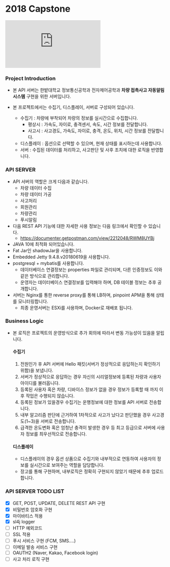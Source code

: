# 2018 Capstone 

![](http://pr.hanbat.ac.kr/liveproc/board/download.php?f_index=MjQwMA==%27)



### Project Introduction 

* 본 API 서버는 한밭대학교 정보통신공학과 전자제어공학과 **차량 접촉사고 자동알림 시스템** 구현을 위한 서버입니다. 

* 본 프로젝트에서는 수집기, 디스플레이, 서버로 구성되어 있습니다. 

  * 수집기 : 차량에 부착되어 차량의 정보를 실시간으로 수집합니다. 
    * 평상시 : 가속도, 자이로, 충격센서, 속도, 시간 정보를 전달합니다. 
    * 사고시 : 사고경도, 가속도, 자이로, 충격, 온도, 위치, 시간 정보를 전달합니다. 
  * 디스플레이 : 옵션으로 선택할 수 있으며, 현재 상태를 표시하는데 사용합니다. 
  * 서버 : 수집된 데이터를 처리하고, 사고판단 및 사후 조치에 대한 로직을 반영합니다. 

  

### API SERVER 

* API 서버의 역할은 크게 다음과 같습니다. 
  * 차량 데이터 수집 
  * 차량 데이터 가공 
  * 사고처리 
  * 회원관리 
  * 차량관리 
  * 푸시알림 
* 다음 REST API 기능에 대한 자세한 사용 정보는 다음 링크에서 확인할 수 있습니다. 
  * https://documenter.getpostman.com/view/2212048/RWM8UYBj
*  JAVA 10에 최적화 되어있습니다. 
* Fat Jar인 shadowJar을 사용합니다.  
* Embedded Jetty 9.4.8.v20180619을 사용합니다. 
* postgresql + mybatis를 사용합니다. 
  * 데이터베이스 연결정보는 properties 파일로 관리되며, 다른 인증정보도 이와 같은 방식으로 관리합니다. 
  * 운영자는 데이터베이스 연결정보를 입력해야 하며, DB 테이블 정보는 추후 공개합니다. 
* 서버는 Nginx를 통한 reverse proxy를 통해 LB하며, pinpoint APM을 통해 상태를 모니터링합니다. 
  * 최종 운영서버는 ESXi를 사용하며, Docker로 재배포 됩니다. 



### Business Logic

* 본 로직은 프로젝트의 운영방식으로 추가 회의에 따라서 변동 가능성이 있음을 알립니다. 

  #### 수집기 

  1. 전원인가 후 API 서버에 Hello 패킷(서버가 정상적으로 응답하는지 확인하기 위함)을 보냅니다. 
  2. 서버가 정상적으로 응답하는 경우 자신의 시리얼정보에 등록된 차량과 사용자 아이디를 불러옵니다. 
  3. 등록된 사용자 혹은 차량, 디바이스 정보가 없을 경우 정보가 등록할 때 까지 이후 작업은 수행되지 않습니다. 
  4. 등록된 정보가 있을경우 수집기는 운행정보에 대한 정보를 API 서버로 전송합니다. 
  5. 내부 알고리즘 판단에 근거하여 1차적으로 사고가 났다고 판단했을 경우 사고경도(1~3)을 서버로 전송합니다. 
  6. 급격한 온도변화 혹은 엄청난 충격이 발생한 경우 등 최고 등급으로 서버에 사용자 정보를 최우선적으로 전송합니다. 

  

  	#### 디스플레이 

  * 디스플레이의 경우 옵션 상품으로 수집기와 내부적으로 연동하여 사용자의 정보를 실시간으로 보여주는 역할을 담당합니다. 
  * 장고를 통해 구현하며, 내부로직은 정확히 구현되지 않았기 때문에 추후 업로드 합니다. 



### API SERVER TODO LIST 

- [x] GET, POST, UPDATE, DELETE REST API 구현
- [x] 비밀번호 암호화 구현 
- [x] 마이바티스 적용
- [x] sl4j logger
- [ ] HTTP 예외코드  
- [ ] SSL 적용 
- [ ] 푸시 서비스 구현 (FCM, SMS....)
- [ ] 이메일 발송 서비스 구현 
- [ ] OAUTH2 (Naver, Kakao, Facebook login)
- [ ] 사고 처리 로직 구현 